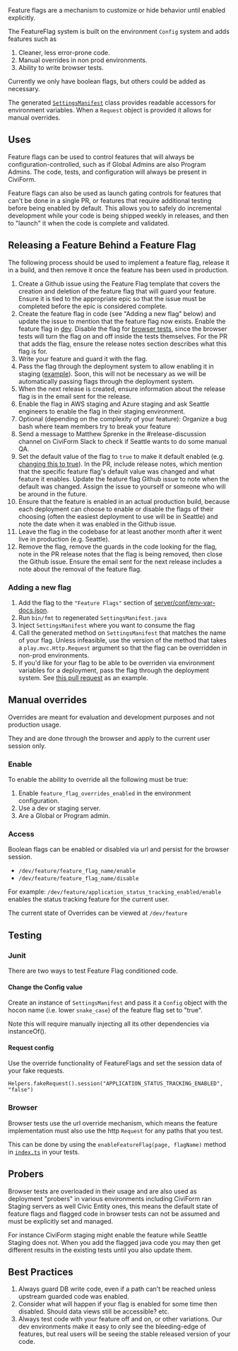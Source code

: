 Feature flags are a mechanism to customize or hide behavior until enabled
explicitly.

The FeatureFlag system is built on the environment `Config` system and adds
features such as

1.  Cleaner, less error-prone code.
1.  Manual overrides in non prod environments.
1.  Ability to write browser tests.

Currently we only have boolean flags, but others could be added as
necessary.

The generated
[`SettingsManifest`](https://sourcegraph.com/github.com/civiform/civiform/-/blob/server/app/services/settings/SettingsManifest.java)
class provides readable accessors for environment variables. When a `Request`
object is provided it allows for manual overrides.

## Uses

Feature flags can be used to control features that will always be configuration-controlled, such as if Global Admins are also Program Admins. The code, tests, and configuration will always be present in CiviForm.

Feature flags can also be used as launch gating controls for features that can't be done in a single PR, or features that require additional testing before being enabled by default.  This allows you to safely do incremental development while your code is being shipped weekly in releases, and then to "launch" it when the code is complete and validated.

## Releasing a Feature Behind a Feature Flag

The following process should be used to implement a feature flag, release it in a build, and then remove it once the feature has been used in production.

1. Create a Github issue using the Feature Flag template that covers the creation and deletion of the feature flag that will guard your feature. Ensure it is tied to the appropriate epic so that the issue must be completed before the epic is considered complete.
2. Create the feature flag in code (see "Adding a new flag" below) and update the issue to mention that the feature flag now exists. Enable the feature flag in [dev](https://github.com/civiform/civiform/blob/main/server/conf/application.dev.conf). Disable the flag for [browser tests](https://github.com/civiform/civiform/blob/main/server/conf/application.dev-browser-tests.conf), since the browser tests will turn the flag on and off inside the tests themselves.  For the PR that adds the flag, ensure the release notes section describes what this flag is for.
3. Write your feature and guard it with the flag.
4. Pass the flag through the deployment system to allow enabling it in staging ([example](https://github.com/civiform/cloud-deploy-infra/commit/9d17356ff1fa1f3a16c97608cc00cbd4c7c11ffe)). Soon, this will not be necessary as we will be automatically passing flags through the deployment system.
5. When the next release is created, ensure information about the release flag is in the email sent for the release.
6. Enable the flag in AWS staging and Azure staging and ask Seattle engineers to enable the flag in their staging environment.
7. Optional (depending on the complexity of your feature): Organize a bug bash where team members try to break your feature
8. Send a message to Matthew Sprenke in the #release-discussion channel on CiviForm Slack to check if Seattle wants to do some manual QA.
9. Set the default value of the flag to `true` to make it default enabled (e.g. [changing this to true](https://sourcegraph.com/github.com/civiform/civiform/-/blob/server/conf/helper/feature-flags.conf?L27)). In the PR, include release notes, which mention that the specific feature flag's default value was changed and what feature it enables. Update the feature flag Github issue to note when the default was changed. Assign the issue to yourself or someone who will be around in the future.
10. Ensure that the feature is enabled in an actual production build, because each deployment can choose to enable or disable the flags of their choosing (often the easiest deployment to use will be in Seattle) and note the date when it was enabled in the Github issue.
11. Leave the flag in the codebase for at least another month after it went live in production (e.g. Seattle).
12. Remove the flag, remove the guards in the code looking for the flag, note in the PR release notes that the flag is being removed, then close the Github issue. Ensure the email sent for the next release includes a note about the removal of the feature flag.


### Adding a new flag

1.  Add the flag to the `"Feature Flags"` section of [server/conf/env-var-docs.json](https://sourcegraph.com/github.com/civiform/civiform/-/blob/server/conf/env-var-docs.json). 
1.  Run `bin/fmt` to regenerated `SettingsManifest.java`
1.  Inject `SettingsManifest` where you want to consume the flag
1.  Call the generated method on `SettingsManifest` that matches the name of your flag. Unless infeasible, use the version of the method that takes a `play.mvc.Http.Request` argument so that the flag can be overridden in non-prod environments.
1.  If you'd like for your flag to be able to be overriden via environment variables for a deployment, pass the flag through the deployment system. See [this pull request](https://github.com/civiform/cloud-deploy-infra/pull/145) as an example.

## Manual overrides

Overrides are meant for evaluation and development purposes and not production usage.

They and are done through the browser and apply to the current user session only.

### Enable


To enable the ability to override all the following must be true:

1.  Enable `feature_flag_overrides_enabled` in the environment configuration.
2.  Use a dev or staging server.
3.  Are a Global or Program admin.

### Access

Boolean flags can be enabled or disabled via url and persist for the browser
session.

*   `/dev/feature/feature_flag_name/enable`
*   `/dev/feature/feature_flag_name/disable`

For example: `/dev/feature/application_status_tracking_enabled/enable` enables
the status tracking feature for the current user.

The current state of Overrides can be viewed at `/dev/feature`

## Testing

### Junit

There are two ways to test Feature Flag conditioned code.

#### Change the Config value

Create an instance of `SettingsManifest` and pass it a `Config` object with
the hocon name (i.e. lower `snake_case`) of the feature flag set to "true".

Note this will require manually injecting all its other dependencies via
instanceOf().

#### Request config

Use the override functionality of FeatureFlags and set the session data of your
fake requests.

`Helpers.fakeRequest().session("APPLICATION_STATUS_TRACKING_ENABLED", "false")`

### Browser

Browser tests use the url override mechanism, which means the feature
implementation must also use the http `Request` for any paths that you test.

This can be done by using the `enableFeatureFlag(page, flagName)` method in
[`index.ts`](https://sourcegraph.com/github.com/civiform/civiform/-/blob/browser-test/src/support/index.ts?L396:20&subtree=true)
in your tests.

## Probers

Browser tests are overloaded in their usage and are also used as deployment
"probers" in various environments including CiviForm ran Staging servers as well
Civic Entity ones, this means the default state of feature flags and flagged
code in browser tests can not be assumed and must be explicitly set and managed.

For instance CiviForm staging might enable the feature while Seattle Staging
does not. When you add the flagged java code you may then get different results
in the existing tests until you also update them.

## Best Practices

1. Always guard DB write code, even if a path can't be reached unless upstream guarded code was enabled. 
2. Consider what will happen if your flag is enabled for some time then disabled. Should data views still be accessible? etc.
3. Always test code with your feature off and on, or other variations.  Our dev environments make it easy to only see the bleeding-edge of features, but real users will be seeing the stable released version of your code.


